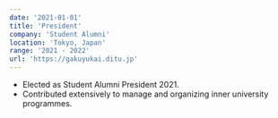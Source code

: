 ```yaml
---
date: '2021-01-01'
title: 'President'
company: 'Student Alumni'
location: 'Tokyo, Japan'
range: '2021 - 2022'
url: 'https://gakuyukai.ditu.jp'
---
```


- Elected as Student Alumni President 2021.
- Contributed extensively to manage and organizing inner university programmes.
